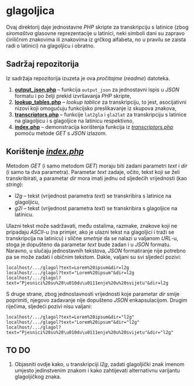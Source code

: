 # glagoljica

Ovaj direktorij daje jednostavne *PHP* skripte za transkripciju s latinice (zbog *siromaštva* glasovne reprezentacije u latinici, neki simboli dani su zapravo ćiriličnim znakovima ili znakovima iz grčkog alfabeta, no u pravilu se zaista radi o latinici) na glagoljicu i obratno.

## Sadržaj repozitorija

Iz sadržaja repozitorija izuzeta je ova *pročitajme* (*readme*) datoteka.

1.  [**output_json.php**](output_json.php) &ndash; funkcija `output_json` za jednostavni ispis u *JSON* formatu i po želji prekid izvršavanja *PHP* skripte,
2.  [**lookup_tables.php**](lookup_tables.php) &ndash; *lookup tablice* za transkripciju, to jest, asocijativni nizovi koji omogućuju funkcijsko preslikavanje iz skupova znakova,
3.  [**transcriptors.php**](transcriptors.php) &ndash; funkcije `lat2gla` i `gla2lat` za transkripciju s latinice na glagoljicu i s glagoljice na latinicu respektivno,
4.  [**index.php**](index.php) &ndash; demonstracija korištenja funkcija iz [*transcriptors.php*](transcriptors.php) pomoću metode *GET* s *JSON* izlazom.

## Korištenje [*index.php*](index.php)

Metodom *GET* (i samo metodom *GET*) moraju biti zadani parametri *text* i *dir* (i samo ta dva parametra). Parametar *text* zadaje, očito, tekst koji se želi transkribirati, a parametar *dir* mora imati jednu od sljedećih vrijednosti (kao *string*):

*   *l2g* &ndash; tekst (vrijednost parametra *text*) se transkribira s latinice na glagoljicu,
*   *g2l* &ndash; tekst (vrijednost parametra *text*) se transkribira s glagoljice na latinicu.

Ulazni tekst može sadržavati, među ostalima, razmake, znakove koji ne pripadaju *ASCII*-u (na primjer, ako je ulazni tekst na glagoljici i traži se transkripcija na latinicu) i slične *smetnje* da se nalazi u valjanom *URL*-u, stoga je dopušteno da parametar *text* bude zadan i u *JSON* formatu. Naravno, u slučaju jednostavnih tekstova, *JSON* formatiranje nije potrebno pa se može zadati i običnim tekstom. Dakle, valjani su svi sljedeći pozivi:

```
localhost/.../glagol?text=Lorem%20ipsum&dir=l2g
localhost/.../glagol?text="Lorem%20ipsum"&dir=l2g
localhost/.../glagol?text="Pjesnici%20su%20\u010du\u0111enje%20u%20svijetu"&dir=l2g

```

S druge strane, zbog jednostavnosti vrijednosti koje parametar *dir* smije poprimiti, njegovo zadavanje nije dopušteno *JSON* enkapsulacijom. Drugim riječima, sljedeći pozivi nisu valjani:

```
localhost/.../glagol?text=Lorem%20ipsum&dir="l2g"
localhost/.../glagol?text="Lorem%20ipsum"&dir="l2g"
localhost/.../glagol?text="Pjesnici%20su%20\u010du\u0111enje%20u%20svijetu"&dir="l2g"

```

## TO DO

1.  Objasniti ovdje kako, u transkripciji *l2g*, zadati glagoljički znak imenom umjesto jedinstvenim znakom i kako zahtijevati alternativnu varijantu glagoljičkog znaka.
